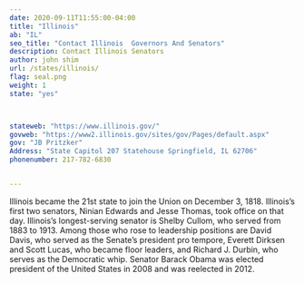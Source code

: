 ```yaml
---
date: 2020-09-11T11:55:00-04:00
title: "Illinois"
ab: "IL"
seo_title: "Contact Illinois  Governors And Senators"
description: Contact Illinois Senators
author: john shim
url: /states/illinois/
flag: seal.png
weight: 1
state: "yes"



stateweb: "https://www.illinois.gov/"
govweb: "https://www2.illinois.gov/sites/gov/Pages/default.aspx"
gov: "JB Pritzker"
Address: "State Capitol 207 Statehouse Springfield, IL 62706"
phonenumber: 217-782-6830


---
```


Illinois became the 21st state to join the Union on December 3, 1818. Illinois’s first two senators, Ninian Edwards and Jesse Thomas, took office on that day. Illinois’s longest-serving senator is Shelby Cullom, who served from 1883 to 1913. Among those who rose to leadership positions are David Davis, who served as the Senate’s president pro tempore, Everett Dirksen and Scott Lucas, who became floor leaders, and Richard J. Durbin, who serves as the Democratic whip. Senator Barack Obama was elected president of the United States in 2008 and was reelected in 2012.
